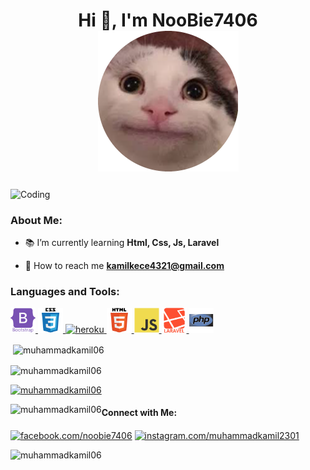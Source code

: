 <h1 align="center">Hi 👋, I'm NooBie7406 <img src="beluga-modified.png"></h1>

<img align="center" alt="Coding" width="600" src="https://media2.giphy.com/media/26tn33aiTi1jkl6H6/200w.webp?cid=ecf05e47ow1w1263v8ay11xa1vi7x88uff28xfni3we0b6fy&rid=200w.webp&ct=g">

<h3 align="left">About Me:</h3>

- 📚 I’m currently learning **Html, Css, Js, Laravel**

- 📩 How to reach me **kamilkece4321@gmail.com**

<h3 align="left">Languages and Tools:</h3>

<p align="left"> <a href="https://getbootstrap.com" target="_blank" rel="noreferrer"> <img src="https://raw.githubusercontent.com/devicons/devicon/master/icons/bootstrap/bootstrap-plain-wordmark.svg" alt="bootstrap" width="40" height="40"/> </a> <a href="https://www.w3schools.com/css/" target="_blank" rel="noreferrer"> <img src="https://raw.githubusercontent.com/devicons/devicon/master/icons/css3/css3-original-wordmark.svg" alt="css3" width="40" height="40"/> </a> <a href="https://heroku.com" target="_blank" rel="noreferrer"> <img src="https://www.vectorlogo.zone/logos/heroku/heroku-icon.svg" alt="heroku" width="40" height="40"/> </a> <a href="https://www.w3.org/html/" target="_blank" rel="noreferrer"> <img src="https://raw.githubusercontent.com/devicons/devicon/master/icons/html5/html5-original-wordmark.svg" alt="html5" width="40" height="40"/> </a> <a href="https://developer.mozilla.org/en-US/docs/Web/JavaScript" target="_blank" rel="noreferrer"> <img src="https://raw.githubusercontent.com/devicons/devicon/master/icons/javascript/javascript-original.svg" alt="javascript" width="40" height="40"/> </a> <a href="https://laravel.com/" target="_blank" rel="noreferrer"> <img src="https://raw.githubusercontent.com/devicons/devicon/master/icons/laravel/laravel-plain-wordmark.svg" alt="laravel" width="40" height="40"/> </a> <a href="https://www.php.net" target="_blank" rel="noreferrer"> <img src="https://raw.githubusercontent.com/devicons/devicon/master/icons/php/php-original.svg" alt="php" width="40" height="40"/> </a> </p>

<p>&nbsp;<img align="center" src="https://github-readme-stats.vercel.app/api?username=muhammadkamil06&theme=radical&show_icons=true&locale=en" alt="muhammadkamil06" /></p><p><img align="center" src="https://github-readme-streak-stats.herokuapp.com/?user=muhammadkamil06&theme=radical" alt="muhammadkamil06" /></p><p align="left"> <a href="https://github.com/ryo-ma/github-profile-trophy"><img src="https://github-profile-trophy.vercel.app/?username=muhammadkamil06&theme=radical" alt="muhammadkamil06" /></a></p><p><img align="left" src="https://github-readme-stats.vercel.app/api/top-langs?username=muhammadkamil06&theme=radical&show_icons=true&locale=en&layout=compact" alt="muhammadkamil06" /></p>

<h4 align="left">Connect with Me:</h4>
<p align="left">
<a href="https://fb.com/facebook.com/noobie7406" target="blank"><img align="center" src="https://raw.githubusercontent.com/rahuldkjain/github-profile-readme-generator/master/src/images/icons/Social/facebook.svg" alt="facebook.com/noobie7406" height="30" width="40" /></a>
<a href="https://instagram.com/instagram.com/muhammadkamil2301" target="blank"><img align="center" src="https://raw.githubusercontent.com/rahuldkjain/github-profile-readme-generator/master/src/images/icons/Social/instagram.svg" alt="instagram.com/muhammadkamil2301" height="30" width="40" /></a>
</p>

<p align="left"> <img src="https://komarev.com/ghpvc/?username=muhammadkamil06&label=Profile%20views&color=0e75b6&style=flat" alt="muhammadkamil06" /> </p>


